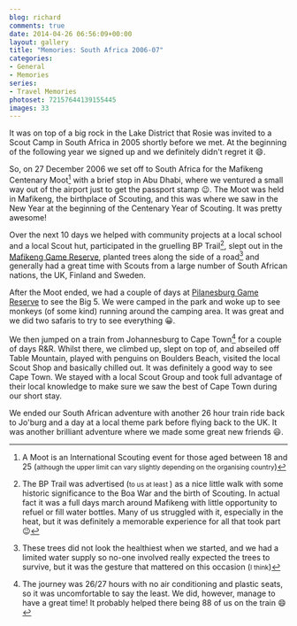 ```yaml
---
blog: richard
comments: true
date: 2014-04-26 06:56:09+00:00
layout: gallery
title: "Memories: South Africa 2006-07"
categories:
- General
- Memories
series: 
- Travel Memories
photoset: 72157644139155445
images: 33
---
```


It was on top of a big rock in the Lake District that Rosie was invited to a Scout Camp in South
Africa in 2005 shortly before we met. At the beginning of the following year we signed up and we
definitely didn't regret it :smile:. 

So, on 27 December 2006 we set off to South Africa for the Mafikeng Centenary Moot[^1] with a brief
stop in Abu Dhabi, where we ventured a small way out of the airport just to get the passport stamp
:wink:. The Moot was held in Mafikeng, the birthplace of Scouting, and this was where we saw in the
New Year at the beginning of the Centenary Year of Scouting. It was pretty awesome! 

Over the next 10 days we helped with community projects at a local school and a local Scout hut,
participated in the gruelling BP Trail[^2], slept out in the [Mafikeng Game Reserve][maf], planted
trees along the side of a road[^3] and generally had a great time with Scouts from a large number of
South African nations, the UK, Finland and Sweden. 

After the Moot ended, we had a couple of days at [Pilanesburg Game Reserve][pil] to see the Big 5.
We were camped in the park and woke up to see monkeys (of some kind) running around the camping
area. It was great and we did two safaris to try to see everything :grinning:.

We then jumped on a train from Johannesburg to Cape Town[^4] for a couple of days R&R. Whilst there,
we climbed up, slept on top of, and abseiled off Table Mountain, played with penguins on Boulders
Beach, visited the local Scout Shop and basically chilled out. It was definitely a good way to see
Cape Town. We stayed with a local Scout Group and took full advantage of their local knowledge to
make sure we saw the best of Cape Town during our short stay. 

We ended our South African adventure with another 26 hour train ride back to Jo'burg and a day at a
local theme park before flying back to the UK. It was another brilliant adventure where we made some
great new friends :smiley:.

[^1]: A Moot is an International Scouting event for those aged between 18 and 25 (<small>although the upper limit can vary slightly depending on the organising country</small>)
[^2]: The BP Trail was advertised (<small>to us at least </small>) as a nice little walk with some historic significance to the Boa War and the birth of Scouting. In actual fact it was a full days march around Mafikeng with little opportunity to refuel or fill water bottles. Many of us struggled with it, especially in the heat, but it was definitely a memorable experience for all that took part :wink:
[^3]: These trees did not look the healthiest when we started, and we had a limited water supply so no-one involved really expected the trees to survive, but it was the gesture that mattered on this occasion (<small>I think</small>)
[^4]: The journey was 26/27 hours with no air conditioning and plastic seats, so it was uncomfortable to say the least. We did, however, manage to have a great time! It probably helped there being 88 of us on the train :smile:

[maf]: //www.parksnorthwest.co.za/mafikeng_reserve/ "Mafikeng Game Reserve"
[pil]: //www.pilanesberg-game-reserve.co.za/ "Pilanesburg Game Reserve"